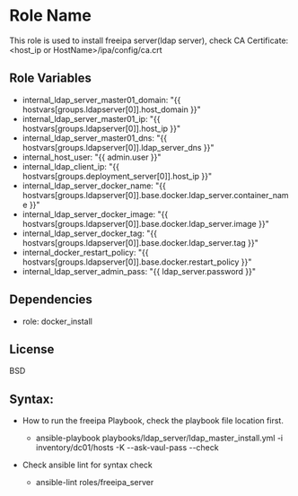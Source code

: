 Role Name
=========

This role is used to install freeipa server(ldap server), check CA Certificate:<host_ip or HostName>/ipa/config/ca.crt

Role Variables
--------------

*    internal_ldap_server_master01_domain: "{{ hostvars[groups.ldapserver[0]].host_domain }}"
*    internal_ldap_server_master01_ip: "{{ hostvars[groups.ldapserver[0]].host_ip }}"
*    internal_ldap_server_master01_dns: "{{ hostvars[groups.ldapserver[0]].ldap_server_dns }}"
*    internal_host_user: "{{ admin.user }}"
*    internal_ldap_client_ip: "{{ hostvars[groups.deployment_server[0]].host_ip }}"
*    internal_ldap_server_docker_name: "{{ hostvars[groups.ldapserver[0]].base.docker.ldap_server.container_name }}"
*    internal_ldap_server_docker_image: "{{ hostvars[groups.ldapserver[0]].base.docker.ldap_server.image }}"
*    internal_ldap_server_docker_tag: "{{ hostvars[groups.ldapserver[0]].base.docker.ldap_server.tag }}"
*    internal_docker_restart_policy: "{{ hostvars[groups.ldapserver[0]].base.docker.restart_policy }}"
*    internal_ldap_server_admin_pass: "{{ ldap_server.password }}"


Dependencies
------------

* role: docker_install

License
-------

BSD

Syntax:
------
* How to run the freeipa Playbook, check the playbook file location first.
  * ansible-playbook playbooks/ldap_server/ldap_master_install.yml -i inventory/dc01/hosts -K --ask-vaul-pass --check

* Check ansible lint for syntax check
  * ansible-lint roles/freeipa_server
